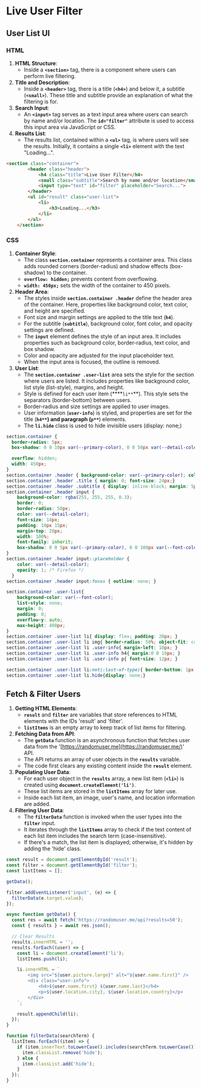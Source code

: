 # Live User Filter

## User List UI

### HTML

1. **HTML Structure**:
    - Inside a **`<section>`** tag, there is a component where users can perform live filtering.
2. **Title and Description**:
    - Inside a **`<header>`** tag, there is a title (**`<h4>`**) and below it, a subtitle (**`<small>`**). These title and subtitle provide an explanation of what the filtering is for.
3. **Search Input**:
    - An **`<input>`** tag serves as a text input area where users can search by name and/or location. The **`id="filter"`** attribute is used to access this input area via JavaScript or CSS.
4. **Results List**:
    - The results list, contained within a **`<ul>`** tag, is where users will see the results. Initially, it contains a single **`<li>`** element with the text "Loading...".

```html
<section class="container">
        <header class="header">
            <h4 class="title">Live User Filter</h4>
            <small class="subtitle">Search by name and/or location</small>
            <input type="text" id="filter" placeholder="Search...">
        </header>
        <ul id="result" class="user-list">
            <li>
                <h3>Loading...</h3>
            </li>
        </ul>
    </section>
```

### CSS

1. **Container Style**:
    - The class **`section.container`** represents a container area. This class adds rounded corners (border-radius) and shadow effects (box-shadow) to the container.
    - **`overflow: hidden;`** prevents content from overflowing.
    - **`width: 450px;`** sets the width of the container to 450 pixels.
2. **Header Area**:
    - The styles inside **`section.container .header`** define the header area of the container. Here, properties like background color, text color, and height are specified.
    - Font size and margin settings are applied to the title text (**`h4`**).
    - For the subtitle (**`subtitle`**), background color, font color, and opacity settings are defined.
    - The **`input`** element defines the style of an input area. It includes properties such as background color, border-radius, text color, and box shadow.
    - Color and opacity are adjusted for the input placeholder text.
    - When the input area is focused, the outline is removed.
3. **User List**:
    - The **`section.container .user-list`** area sets the style for the section where users are listed. It includes properties like background color, list style (list-style), margins, and height.
    - Style is defined for each user item (****`li**`**). This style sets the separators (border-bottom) between users.
    - Border-radius and size settings are applied to user images.
    - User information (**`user-info`**) is styled, and properties are set for the title (**`h4**`) and paragraph (`p**`**) elements.
    - The **`li.hide`** class is used to hide invisible users (display: none;)

```css
section.container {
  border-radius: 5px;
  box-shadow: 0 0 10px var(--primary-color), 0 0 50px var(--detail-color);

  overflow: hidden;
  width: 450px;
}
section.container .header { background-color: var(--primary-color); color: var(--detail-color); padding: 30px 20px; text-align: center; }
section.container .header .title { margin: 0; font-size: 24px;}
section.container .header .subtitle { display: inline-block; margin: 5px 0 20px; opacity: 0.8; }
section.container .header input {
    background-color: rgba(255, 255, 255, 0.3);
    border: 0;
    border-radius: 50px;
    color: var(--detail-color);
    font-size: 14px;
    padding: 10px 15px;
    margin-top: 20px;
    width: 100%;
    font-family: inherit;
    box-shadow: 0 0 5px var(--primary-color), 0 0 100px var(--font-color);
}
section.container .header input::placeholder {
    color: var(--detail-color);
    opacity: 1; /* Firefox */
  }
section.container .header input:focus { outline: none; }

section.container .user-list{
    background-color: var(--font-color);
    list-style: none;
    margin: 0;
    padding: 0;
    overflow-y: auto;
    max-height: 400px;
}
section.container .user-list li{ display: flex; padding: 20px; }
section.container .user-list li img{ border-radius: 50%; object-fit: cover; height: 50px; width: 50px; }
section.container .user-list li .user-info{ margin-left: 10px; }
section.container .user-list li .user-info h4{ margin:0 0 10px; }
section.container .user-list li .user-info p{ font-size: 12px; }

section.container .user-list li:not(:last-of-type){ border-bottom: 1px solid  #00002250; }
section.container .user-list li.hide{display: none;}
```

## Fetch & Filter Users

1. **Getting HTML Elements**:
    - **`result`** and **`filter`** are variables that store references to HTML elements with the IDs 'result' and 'filter'.
    - **`listItems`** is an empty array to keep track of list items for filtering.
2. **Fetching Data from API**:
    - The **`getData`** function is an asynchronous function that fetches user data from the '[https://randomuser.me](https://randomuser.me/)' API.
    - The API returns an array of user objects in the **`results`** variable.
    - The code first clears any existing content inside the **`result`** element.
3. **Populating User Data**:
    - For each user object in the **`results`** array, a new list item (**`<li>`**) is created using **`document.createElement('li')`**.
    - These list items are stored in the **`listItems`** array for later use.
    - Inside each list item, an image, user's name, and location information are added.
4. **Filtering User Data**:
    - The **`filterData`** function is invoked when the user types into the **`filter`** input.
    - It iterates through the **`listItems`** array to check if the text content of each list item includes the search term (case-insensitive).
    - If there's a match, the list item is displayed; otherwise, it's hidden by adding the 'hide' class.

```jsx
const result = document.getElementById('result');
const filter = document.getElementById('filter');
const listItems = [];

getData();

filter.addEventListener('input', (e) => {
  filterData(e.target.value);
});

async function getData() {
  const res = await fetch('https://randomuser.me/api?results=50');
  const { results } = await res.json();

  // Clear Results
  results.innerHTML = '';
  results.forEach((user) => {
    const li = document.createElement('li');
    listItems.push(li);

    li.innerHTML = `
        <img src="${user.picture.large}" alt="${user.name.first}" />
        <div class="user-info">
            <h4>${user.name.first} ${user.name.last}</h4>
            <p>${user.location.city}, ${user.location.country}</p>
        </div>
    `;

    result.appendChild(li);
  });
}

function filterData(searchTerm) {
  listItems.forEach((item) => {
    if (item.innerText.toLowerCase().includes(searchTerm.toLowerCase())) {
      item.classList.remove('hide');
    } else {
      item.classList.add('hide');
    }
  });
}
```
